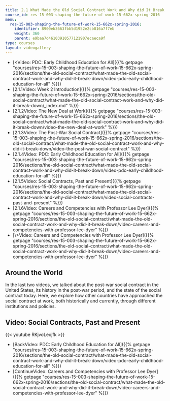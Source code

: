 ```yaml
---
title: 2.1 What Made the Old Social Contract Work and Why did It Break Down?
course_id: res-15-003-shaping-the-future-of-work-15-662x-spring-2016
menu:
  res-15-003-shaping-the-future-of-work-15-662x-spring-2016:
    identifier: 8900eb3663fbb5d1952e2cb816a7f7eb
    weight: 360
    parent: e9baa7d46103910577121907ecaeca9f
type: courses
layout: videogallery
---
```

*   [<Video: PDC: Early Childhood Education for All]({{% getpage "courses/res-15-003-shaping-the-future-of-work-15-662x-spring-2016/sections/the-old-social-contract/what-made-the-old-social-contract-work-and-why-did-it-break-down/video-pdc-early-childhood-education-for-all" %}})
*   [2.1.1Video: Week 2 Introduction]({{% getpage "courses/res-15-003-shaping-the-future-of-work-15-662x-spring-2016/sections/the-old-social-contract/what-made-the-old-social-contract-work-and-why-did-it-break-down/_index.md" %}})
*   [2.1.2Video: The New Deal at Work]({{% getpage "courses/res-15-003-shaping-the-future-of-work-15-662x-spring-2016/sections/the-old-social-contract/what-made-the-old-social-contract-work-and-why-did-it-break-down/video-the-new-deal-at-work" %}})
*   [2.1.3Video: The Post-War Social Contract]({{% getpage "courses/res-15-003-shaping-the-future-of-work-15-662x-spring-2016/sections/the-old-social-contract/what-made-the-old-social-contract-work-and-why-did-it-break-down/video-the-post-war-social-contract" %}})
*   [2.1.4Video: PDC: Early Childhood Education for All]({{% getpage "courses/res-15-003-shaping-the-future-of-work-15-662x-spring-2016/sections/the-old-social-contract/what-made-the-old-social-contract-work-and-why-did-it-break-down/video-pdc-early-childhood-education-for-all" %}})
*   [2.1.5Video: Social Contracts, Past and Present]({{% getpage "courses/res-15-003-shaping-the-future-of-work-15-662x-spring-2016/sections/the-old-social-contract/what-made-the-old-social-contract-work-and-why-did-it-break-down/video-social-contracts-past-and-present" %}})
*   [2.1.6Video: Careers and Competencies with Professor Lee Dyer]({{% getpage "courses/res-15-003-shaping-the-future-of-work-15-662x-spring-2016/sections/the-old-social-contract/what-made-the-old-social-contract-work-and-why-did-it-break-down/video-careers-and-competencies-with-professor-lee-dyer" %}})
*   [\\>Video: Careers and Competencies with Professor Lee Dyer]({{% getpage "courses/res-15-003-shaping-the-future-of-work-15-662x-spring-2016/sections/the-old-social-contract/what-made-the-old-social-contract-work-and-why-did-it-break-down/video-careers-and-competencies-with-professor-lee-dyer" %}})

Around the World
----------------

In the last two videos, we talked about the post-war social contract in the United States, its history in the post-war period, and the state of the social contract today. Here, we explore how other countries have approached the social contract at work, both historically and currently, through different institutions and policies. 

Video: Social Contracts, Past and Present
-----------------------------------------

{{< youtube RKjvoLeojfk >}}

*   [BackVideo: PDC: Early Childhood Education for All]({{% getpage "courses/res-15-003-shaping-the-future-of-work-15-662x-spring-2016/sections/the-old-social-contract/what-made-the-old-social-contract-work-and-why-did-it-break-down/video-pdc-early-childhood-education-for-all" %}})
*   [ContinueVideo: Careers and Competencies with Professor Lee Dyer]({{% getpage "courses/res-15-003-shaping-the-future-of-work-15-662x-spring-2016/sections/the-old-social-contract/what-made-the-old-social-contract-work-and-why-did-it-break-down/video-careers-and-competencies-with-professor-lee-dyer" %}})
